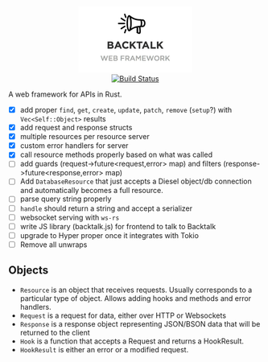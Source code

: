 <p align="center">
  <img src="https://raw.githubusercontent.com/lord/img/master/logo-backtalk.png" alt="Backtalk: API Web Server" width="226">
  <br>
  <a href="https://travis-ci.org/lord/slate"><img src="https://travis-ci.org/lord/backtalk.svg?branch=master" alt="Build Status"></a>
</p>

A web framework for APIs in Rust.

- [x] add proper `find`, `get`, `create`, `update`, `patch`, `remove` (`setup`?) with `Vec<Self::Object>` results
- [x] add request and response structs
- [x] multiple resources per resource server
- [x] custom error handlers for server
- [x] call resource methods properly based on what was called
- [ ] add guards (request->future<request,error> map) and filters (response->future<response,error> map)
- [ ] Add `DatabaseResource` that just accepts a Diesel object/db connection and automatically becomes a full resource.
- [ ] parse query string properly
- [ ] `handle` should return a string and accept a serializer
- [ ] websocket serving with `ws-rs`
- [ ] write JS library (backtalk.js) for frontend to talk to Backtalk
- [ ] upgrade to Hyper proper once it integrates with Tokio
- [ ] Remove all unwraps

## Objects

- `Resource` is an object that receives requests. Usually corresponds to a particular type of object. Allows adding hooks and methods and error handlers.
- `Request` is a request for data, either over HTTP or Websockets
- `Response` is a response object representing JSON/BSON data that will be returned to the client
- `Hook` is a function that accepts a Request and returns a HookResult.
- `HookResult` is either an error or a modified request.
